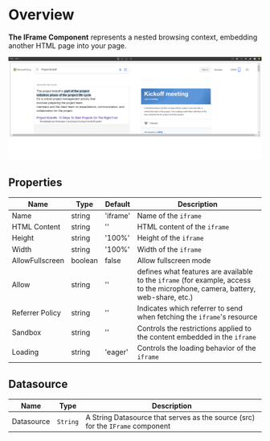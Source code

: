 # Overview

**The IFrame Component** represents a nested browsing context, embedding another HTML page into your page.

![alt text](./public/image.png)

## Properties

| Name            | Type    | Default  | Description                                                                                                                   |
| --------------- | ------- | -------- | ----------------------------------------------------------------------------------------------------------------------------- |
| Name            | string  | 'iframe' | Name of the `iframe`                                                                                                          |
| HTML Content    | string  | ''       | HTML content of the `iframe`                                                                                                  |
| Height          | string  | '100%'   | Height of the `iframe`                                                                                                        |
| Width           | string  | '100%'   | Width of the `iframe`                                                                                                         |
| AllowFullscreen | boolean | false    | Allow fullscreen mode                                                                                                         |
| Allow           | string  | ''       | defines what features are available to the `iframe` (for example, access to the microphone, camera, battery, web-share, etc.) |
| Referrer Policy | string  | ''       | Indicates which referrer to send when fetching the `iframe`'s resource                                                        |
| Sandbox         | string  | ''       | Controls the restrictions applied to the content embedded in the `iframe`                                                     |
| Loading         | string  | 'eager'  | Controls the loading behavior of the `iframe`                                                                                 |

## Datasource

| Name       | Type     | Description                                                                    |
| ---------- | -------- | ------------------------------------------------------------------------------ |
| Datasource | `String` | A String Datasource that serves as the source (src) for the `IFrame` component |
